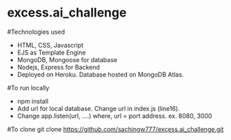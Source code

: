 # excess.ai_challenge

#Technologies used
 * HTML, CSS, Javascript
 * EJS as Template Engine
 * MongoDB, Mongoose for database
 * Nodejs, Express for Backend
 * Deployed on Heroku. Database hosted on MongoDB Atlas.
 
 #To run locally
  * npm install
  * Add url for local database. Change url in index.js (line16).
  * Change app.listen(url, ....) where, url = port address. ex. 8080, 3000
  
  #To clone 
    git clone https://github.com/sachingw777/excess.ai_challenge.git
